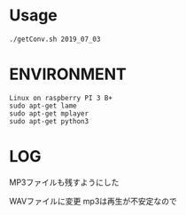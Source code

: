 Usage  
=====  
	./getConv.sh 2019_07_03  
  

ENVIRONMENT  
============  
	Linux on raspberry PI 3 B+
	sudo apt-get lame
	sudo apt-get mplayer
	sudo apt-get python3

LOG  
===
MP3ファイルも残すようにした

WAVファイルに変更
	mp3は再生が不安定なので
